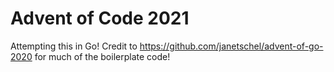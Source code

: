 # Advent of Code 2021

Attempting this in Go! Credit to https://github.com/janetschel/advent-of-go-2020 for much of the boilerplate code!
